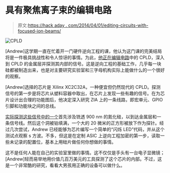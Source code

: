 # 具有聚焦离子束的编辑电路

> 原文:[https://hack aday . com/2014/04/01/editing-circuits-with-focused-ion-beams/](https://hackaday.com/2014/04/01/editing-circuits-with-focused-ion-beams/)

![CPLD](../Images/1ea44d275805e41f68f4700d515babef.png)

[Andrew]这学期一直在忙着开一门硬件逆向工程的课，他认为这门课的完美结局将是一件极具挑战性和令人惊讶的事情。为此，[他正在编辑电路](http://siliconexposed.blogspot.com/2014/03/getting-my-feet-wet-with-invasive.html)中的 CPLD，深入到 CPLD 的金属层并探测其内部的信号。这是逆向工程的基础工作，几乎每一块硅都被制造出来，也是对主要研究实验室和三字母机构实际上能做什么的一个很好的观察。

[Andrew]选择的芯片是 Xilinx XC2C32A，一种便宜但仍然现代的 CPLD。探测信号的第一步是将芯片从塑料容器中取出，在芯片上发现一些有趣的信号。在为芯片设计出合理的功能图后，他决定深入研究 ZIA 上的一条线路，即宏单元、GPIO 引脚和功能块之间的总线。

[实际探测这些信号中的一个](http://siliconexposed.blogspot.com/2014/03/getting-my-feet-wet-with-invasive_31.html)首先涉及铣透 900 nm 的氮化硅，以到达金属层和一条信号线。然后这个洞被铂填满，一个大的 20 微米的正方形被放下作为探针。经过几次尝试，Andrew 已经能够为芯片编写一个简单的“闪烁 LED”代码，并从这个测试点观察 s 方波。不多，但这是在定制 ASIC 上逆向工程加密的第一步，读取一些未记录的配置位，基本上用硅片做任何你想做的事情。

这不是任何人能在自己的实验室里做的事情。这不仅仅是手头有一台电子显微镜；[Andrew]轻而易举地用价值几百万美元的工具探测了这个芯片的内部。不过，这是一个非常酷的研究，看看大男孩用正确的设备可以做什么。